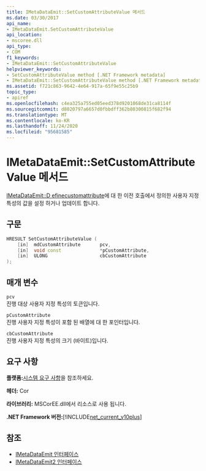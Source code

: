 ```yaml
---
title: IMetaDataEmit::SetCustomAttributeValue 메서드
ms.date: 03/30/2017
api_name:
- IMetaDataEmit.SetCustomAttributeValue
api_location:
- mscoree.dll
api_type:
- COM
f1_keywords:
- IMetaDataEmit::SetCustomAttributeValue
helpviewer_keywords:
- SetCustomAttributeValue method [.NET Framework metadata]
- IMetaDataEmit::SetCustomAttributeValue method [.NET Framework metadata]
ms.assetid: f721c863-9642-4e64-917a-65f9e55c25b9
topic_type:
- apiref
ms.openlocfilehash: c4ea325a755ed05eed378d9201068de31ca8114f
ms.sourcegitcommit: d8020797a6657d0fbbdff362b80300815f682f94
ms.translationtype: MT
ms.contentlocale: ko-KR
ms.lasthandoff: 11/24/2020
ms.locfileid: "95681585"
---
```

# <a name="imetadataemitsetcustomattributevalue-method"></a>IMetaDataEmit::SetCustomAttributeValue 메서드

[IMetaDataEmit::D efinecustomattribute](imetadataemit-definecustomattribute-method.md)에 대 한 이전 호출에서 정의한 사용자 지정 특성의 값을 설정 하거나 업데이트 합니다.  
  
## <a name="syntax"></a>구문  
  
```cpp  
HRESULT SetCustomAttributeValue (
    [in]  mdCustomAttribute       pcv,
    [in]  void const              *pCustomAttribute,
    [in]  ULONG                   cbCustomAttribute
);  
```  
  
## <a name="parameters"></a>매개 변수  

 `pcv`  
 진행 대상 사용자 지정 특성의 토큰입니다.  
  
 `pCustomAttribute`  
 진행 사용자 지정 특성이 포함 된 배열에 대 한 포인터입니다.  
  
 `cbCustomAttribute`  
 진행 사용자 지정 특성의 크기 (바이트)입니다.  
  
## <a name="requirements"></a>요구 사항  

 **플랫폼:**[시스템 요구 사항](../../get-started/system-requirements.md)을 참조하세요.  
  
 **헤더:** Cor  
  
 **라이브러리:** MSCorEE.dll에서 리소스로 사용 됩니다.  
  
 **.NET Framework 버전:**[!INCLUDE[net_current_v10plus](../../../../includes/net-current-v10plus-md.md)]  
  
## <a name="see-also"></a>참조

- [IMetaDataEmit 인터페이스](imetadataemit-interface.md)
- [IMetaDataEmit2 인터페이스](imetadataemit2-interface.md)
